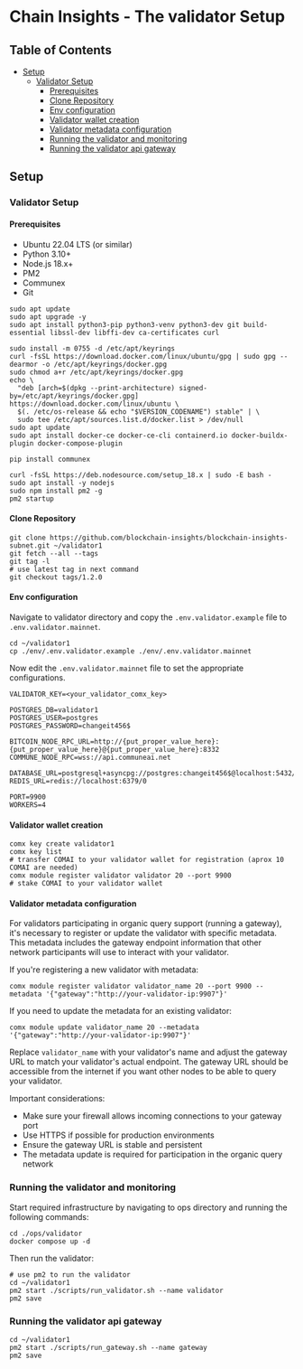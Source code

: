 # Chain Insights - The validator Setup

## Table of Contents
- [Setup](#setup)
  - [Validator Setup](#validator-setup)
    - [Prerequisites](#prerequisites)
    - [Clone Repository](#clone-repository)
    - [Env configuration](#env-configuration)
    - [Validator wallet creation](#validator-wallet-creation)
    - [Validator metadata configuration](#validator-metadata-configuration)
    - [Running the validator and monitoring](#running-the-validator-and-monitoring)
    - [Running the validator api gateway](#running-the-validator-api-gateway)

## Setup

### Validator Setup

#### Prerequisites

- Ubuntu 22.04 LTS (or similar)
- Python 3.10+
- Node.js 18.x+
- PM2
- Communex
- Git

```shell
sudo apt update
sudo apt upgrade -y
sudo apt install python3-pip python3-venv python3-dev git build-essential libssl-dev libffi-dev ca-certificates curl

sudo install -m 0755 -d /etc/apt/keyrings
curl -fsSL https://download.docker.com/linux/ubuntu/gpg | sudo gpg --dearmor -o /etc/apt/keyrings/docker.gpg
sudo chmod a+r /etc/apt/keyrings/docker.gpg
echo \
  "deb [arch=$(dpkg --print-architecture) signed-by=/etc/apt/keyrings/docker.gpg] https://download.docker.com/linux/ubuntu \
  $(. /etc/os-release && echo "$VERSION_CODENAME") stable" | \
  sudo tee /etc/apt/sources.list.d/docker.list > /dev/null
sudo apt update
sudo apt install docker-ce docker-ce-cli containerd.io docker-buildx-plugin docker-compose-plugin

pip install communex

curl -fsSL https://deb.nodesource.com/setup_18.x | sudo -E bash -
sudo apt install -y nodejs
sudo npm install pm2 -g
pm2 startup
```

#### Clone Repository

```shell
git clone https://github.com/blockchain-insights/blockchain-insights-subnet.git ~/validator1
git fetch --all --tags
git tag -l
# use latest tag in next command
git checkout tags/1.2.0
```

#### Env configuration

Navigate to validator directory and copy the `.env.validator.example` file to `.env.validator.mainnet`.
```shell
cd ~/validator1
cp ./env/.env.validator.example ./env/.env.validator.mainnet
```

Now edit the `.env.validator.mainnet` file to set the appropriate configurations.
```shell
VALIDATOR_KEY=<your_validator_comx_key>

POSTGRES_DB=validator1
POSTGRES_USER=postgres
POSTGRES_PASSWORD=changeit456$

BITCOIN_NODE_RPC_URL=http://{put_proper_value_here}:{put_proper_value_here}@{put_proper_value_here}:8332
COMMUNE_NODE_RPC=wss://api.communeai.net

DATABASE_URL=postgresql+asyncpg://postgres:changeit456$@localhost:5432/validator1
REDIS_URL=redis://localhost:6379/0

PORT=9900
WORKERS=4
```

#### Validator wallet creation

```shell
comx key create validator1
comx key list
# transfer COMAI to your validator wallet for registration (aprox 10 COMAI are needed)
comx module register validator validator 20 --port 9900
# stake COMAI to your validator wallet
```

#### Validator metadata configuration

For validators participating in organic query support (running a gateway), it's necessary to register or update the validator with specific metadata. This metadata includes the gateway endpoint information that other network participants will use to interact with your validator.

If you're registering a new validator with metadata:
```shell
comx module register validator validator_name 20 --port 9900 --metadata '{"gateway":"http://your-validator-ip:9907"}'
```

If you need to update the metadata for an existing validator:
```shell
comx module update validator_name 20 --metadata '{"gateway":"http://your-validator-ip:9907"}'
```

Replace `validator_name` with your validator's name and adjust the gateway URL to match your validator's actual endpoint. The gateway URL should be accessible from the internet if you want other nodes to be able to query your validator.

Important considerations:
- Make sure your firewall allows incoming connections to your gateway port
- Use HTTPS if possible for production environments
- Ensure the gateway URL is stable and persistent
- The metadata update is required for participation in the organic query network

### Running the validator and monitoring

Start required infrastructure by navigating to ops directory and running the following commands:
```shell
cd ./ops/validator
docker compose up -d
```

Then run the validator:
```shell
# use pm2 to run the validator
cd ~/validator1
pm2 start ./scripts/run_validator.sh --name validator
pm2 save
```

### Running the validator api gateway

```shell
cd ~/validator1
pm2 start ./scripts/run_gateway.sh --name gateway
pm2 save
```